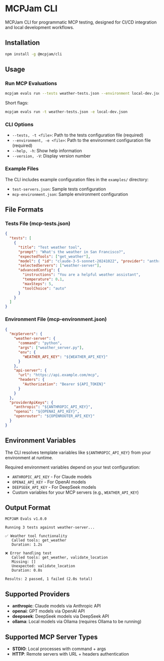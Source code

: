 # MCPJam CLI

MCPJam CLI for programmatic MCP testing, designed for CI/CD integration and local development workflows.

## Installation

```bash
npm install -g @mcpjam/cli
```

## Usage

### Run MCP Evaluations

```bash
mcpjam evals run --tests weather-tests.json --environment local-dev.json
```

Short flags:

```bash
mcpjam evals run -t weather-tests.json -e local-dev.json
```

### CLI Options

- `--tests, -t <file>`: Path to the tests configuration file (required)
- `--environment, -e <file>`: Path to the environment configuration file (required)
- `--help, -h`: Show help information
- `--version, -V`: Display version number

### Example Files

The CLI includes example configuration files in the `examples/` directory:

- `test-servers.json`: Sample tests configuration
- `mcp-environment.json`: Sample environment configuration

## File Formats

### Tests File (mcp-tests.json)

```json
{
  "tests": [
    {
      "title": "Test weather tool",
      "prompt": "What's the weather in San Francisco?",
      "expectedTools": ["get_weather"],
      "model": { "id": "claude-3-5-sonnet-20241022", "provider": "anthropic" },
      "selectedServers": ["weather-server"],
      "advancedConfig": {
        "instructions": "You are a helpful weather assistant",
        "temperature": 0.1,
        "maxSteps": 5,
        "toolChoice": "auto"
      }
    }
  ]
}
```

### Environment File (mcp-environment.json)

```json
{
  "mcpServers": {
    "weather-server": {
      "command": "python",
      "args": ["weather_server.py"],
      "env": {
        "WEATHER_API_KEY": "${WEATHER_API_KEY}"
      }
    },
    "api-server": {
      "url": "https://api.example.com/mcp",
      "headers": {
        "Authorization": "Bearer ${API_TOKEN}"
      }
    }
  },
  "providerApiKeys": {
    "anthropic": "${ANTHROPIC_API_KEY}",
    "openai": "${OPENAI_API_KEY}",
    "openrouter": "${OPENROUTER_API_KEY}"
  }
}
```

## Environment Variables

The CLI resolves template variables like `${ANTHROPIC_API_KEY}` from your environment at runtime.

Required environment variables depend on your test configuration:

- `ANTHROPIC_API_KEY` - For Claude models
- `OPENAI_API_KEY` - For OpenAI models
- `DEEPSEEK_API_KEY` - For DeepSeek models
- Custom variables for your MCP servers (e.g., `WEATHER_API_KEY`)

## Output Format

```
MCPJAM Evals v1.0.0

Running 3 tests against weather-server...

✅ Weather tool functionality
   Called tools: get_weather
   Duration: 1.2s

❌ Error handling test
   Called tools: get_weather, validate_location
   Missing: []
   Unexpected: validate_location
   Duration: 0.8s

Results: 2 passed, 1 failed (2.0s total)
```

## Supported Providers

- **anthropic**: Claude models via Anthropic API
- **openai**: GPT models via OpenAI API
- **deepseek**: DeepSeek models via DeepSeek API
- **ollama**: Local models via Ollama (requires Ollama to be running)

## Supported MCP Server Types

- **STDIO**: Local processes with command + args
- **HTTP**: Remote servers with URL + headers authentication
